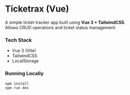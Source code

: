 # Ticketrax (Vue)

A simple ticket tracker app built using **Vue 3 + TailwindCSS**.  
Allows CRUD operations and ticket status management.

### Tech Stack

- Vue 3 (Vite)
- TailwindCSS
- LocalStorage

### Running Locally

```bash
npm install
npm run dev
```
